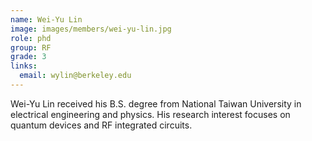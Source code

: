 ```yaml
---
name: Wei-Yu Lin
image: images/members/wei-yu-lin.jpg
role: phd
group: RF
grade: 3
links:
  email: wylin@berkeley.edu
---
```


Wei-Yu Lin received his B.S. degree from National Taiwan University in electrical engineering and physics. His research interest focuses on quantum devices and RF integrated circuits. 
